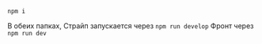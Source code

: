 ```
npm i
```
В обеих папках,
Страйп запускается через ```npm run develop```
Фронт через ```npm run dev```
